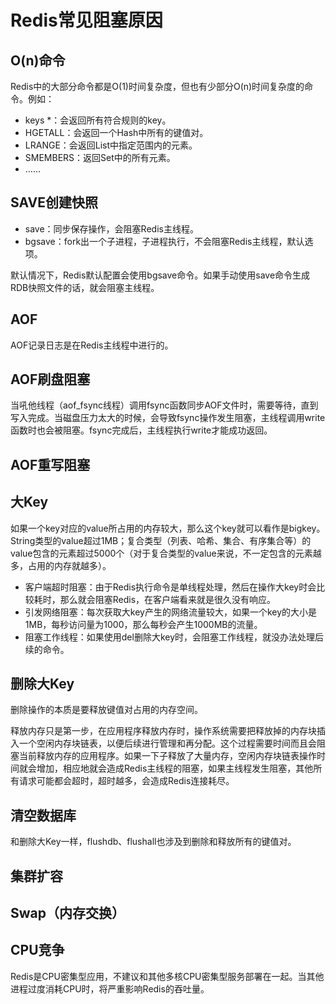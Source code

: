 # Redis常见阻塞原因

## O(n)命令

Redis中的大部分命令都是O(1)时间复杂度，但也有少部分O(n)时间复杂度的命令。例如：

- keys *：会返回所有符合规则的key。
- HGETALL：会返回一个Hash中所有的键值对。
- LRANGE：会返回List中指定范围内的元素。
- SMEMBERS：返回Set中的所有元素。
- ……

## SAVE创建快照

- save：同步保存操作，会阻塞Redis主线程。
- bgsave：fork出一个子进程，子进程执行，不会阻塞Redis主线程，默认选项。

默认情况下，Redis默认配置会使用bgsave命令。如果手动使用save命令生成RDB快照文件的话，就会阻塞主线程。

## AOF

AOF记录日志是在Redis主线程中进行的。

## AOF刷盘阻塞

当吼他线程（aof_fsync线程）调用fsync函数同步AOF文件时，需要等待，直到写入完成。当磁盘压力太大的时候，会导致fsync操作发生阻塞，主线程调用write函数时也会被阻塞。fsync完成后，主线程执行write才能成功返回。

## AOF重写阻塞

## 大Key

如果一个key对应的value所占用的内存较大，那么这个key就可以看作是bigkey。String类型的value超过1MB；复合类型（列表、哈希、集合、有序集合等）的value包含的元素超过5000个（对于复合类型的value来说，不一定包含的元素越多，占用的内存就越多）。

- 客户端超时阻塞：由于Redis执行命令是单线程处理，然后在操作大key时会比较耗时，那么就会阻塞Redis，在客户端看来就是很久没有响应。
- 引发网络阻塞：每次获取大key产生的网络流量较大，如果一个key的大小是1MB，每秒访问量为1000，那么每秒会产生1000MB的流量。
- 阻塞工作线程：如果使用del删除大key时，会阻塞工作线程，就没办法处理后续的命令。

## 删除大Key

删除操作的本质是要释放键值对占用的内存空间。

释放内存只是第一步，在应用程序释放内存时，操作系统需要把释放掉的内存块插入一个空闲内存块链表，以便后续进行管理和再分配。这个过程需要时间而且会阻塞当前释放内存的应用程序。如果一下子释放了大量内存，空闲内存块链表操作时间就会增加，相应地就会造成Redis主线程的阻塞，如果主线程发生阻塞，其他所有请求可能都会超时，超时越多，会造成Redis连接耗尽。

## 清空数据库

和删除大Key一样，flushdb、flushall也涉及到删除和释放所有的键值对。

## 集群扩容

## Swap（内存交换）

## CPU竞争

Redis是CPU密集型应用，不建议和其他多核CPU密集型服务部署在一起。当其他进程过度消耗CPU时，将严重影响Redis的吞吐量。
